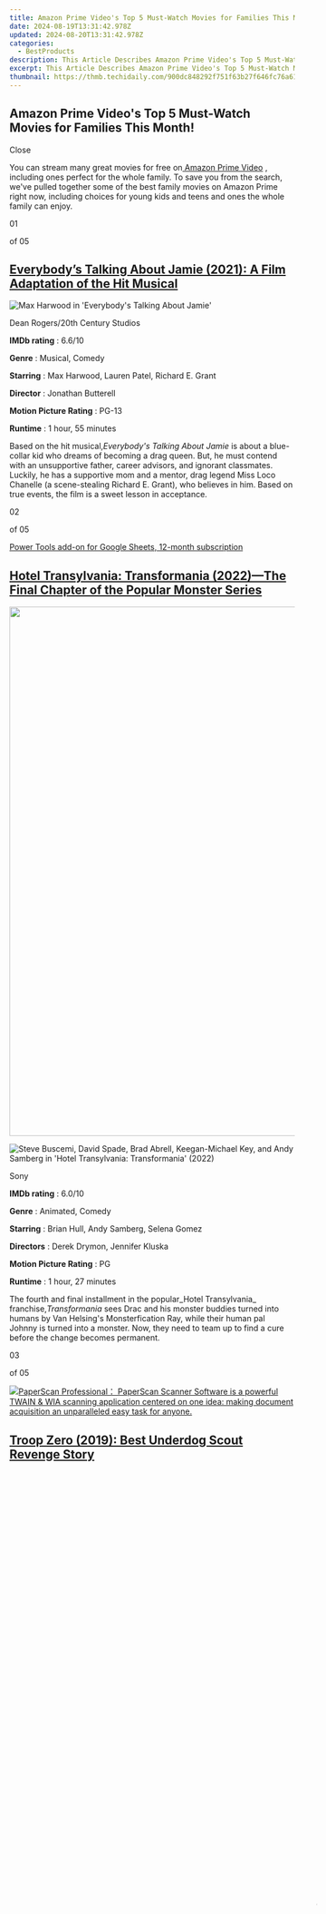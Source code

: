 ```yaml
---
title: Amazon Prime Video's Top 5 Must-Watch Movies for Families This Month!
date: 2024-08-19T13:31:42.978Z
updated: 2024-08-20T13:31:42.978Z
categories:
  - BestProducts
description: This Article Describes Amazon Prime Video's Top 5 Must-Watch Movies for Families This Month!
excerpt: This Article Describes Amazon Prime Video's Top 5 Must-Watch Movies for Families This Month!
thumbnail: https://thmb.techidaily.com/900dc848292f751f63b27f646fc76a619bc7384a4aedd9106177497020dbae72.jpg
---
```


## Amazon Prime Video's Top 5 Must-Watch Movies for Families This Month!

Close 

 You can stream many great movies for free on[ Amazon Prime Video](https://www.lifewire.com/amazon-prime-video-4176363) , including ones perfect for the whole family. To save you from the search, we've pulled together some of the best family movies on Amazon Prime right now, including choices for young kids and teens and ones the whole family can enjoy.

01

of 05

## [ Everybody’s Talking About Jamie (2021): A Film Adaptation of the Hit Musical](https://www.imdb.com/title/tt8635092/) 

![Max Harwood in 'Everybody's Talking About Jamie'](https://www.lifewire.com/thmb/UVGI6j5XHB9_3ZznOn30OozIrPs=/1500x0/filters:no_upscale():max_bytes(150000):strip_icc():format(webp)/EverybodysTalkingAboutJamie-a5bec4ac803244f1bfe3238b1bcdd3a1.jpg) 

Dean Rogers/20th Century Studios

**IMDb rating** : 6.6/10

**Genre** : Musical, Comedy

**Starring** : Max Harwood, Lauren Patel, Richard E. Grant

**Director** : Jonathan Butterell

**Motion Picture Rating** : PG-13

**Runtime** : 1 hour, 55 minutes

 Based on the hit musical,_Everybody's Talking About Jamie_ is about a blue-collar kid who dreams of becoming a drag queen. But, he must contend with an unsupportive father, career advisors, and ignorant classmates. Luckily, he has a supportive mom and a mentor, drag legend Miss Loco Chanelle (a scene-stealing Richard E. Grant), who believes in him. Based on true events, the film is a sweet lesson in acceptance.  

02

of 05

<!-- affiliate ads begin -->
<a href="https://secure.2checkout.com/order/checkout.php?PRODS=4721564&QTY=1&AFFILIATE=108875&CART=1">Power Tools add-on for Google Sheets, 12-month subscription</a>
<!-- affiliate ads end -->
## [ Hotel Transylvania: Transformania (2022)—The Final Chapter of the Popular Monster Series](https://www.imdb.com/title/tt9848626/) 

<!-- affiliate ads begin -->
<a href="https://ancheer.sjv.io/c/5597632/1657301/17326" target="_top" id="1657301"><img src="//a.impactradius-go.com/display-ad/17326-1657301" border="0" alt="" width="1920" height="933"/></a><img height="0" width="0" src="https://imp.pxf.io/i/5597632/1657301/17326" style="position:absolute;visibility:hidden;" border="0" />
<!-- affiliate ads end -->
![Steve Buscemi, David Spade, Brad Abrell, Keegan-Michael Key, and Andy Samberg in 'Hotel Transylvania: Transformania' (2022)](https://www.lifewire.com/thmb/-3_xZR6N78bvvMw9qMiOXJLZ1zs=/1500x0/filters:no_upscale():max_bytes(150000):strip_icc():format(webp)/HotelTransylvaniaTransformania-71f0792728254936864ad509c847c73c.jpg) 

Sony

**IMDb rating** : 6.0/10

**Genre** : Animated, Comedy

**Starring** : Brian Hull, Andy Samberg, Selena Gomez

**Directors** : Derek Drymon, Jennifer Kluska

**Motion Picture Rating** : PG

**Runtime** : 1 hour, 27 minutes

 The fourth and final installment in the popular_Hotel Transylvania_ franchise,_Transformania_ sees Drac and his monster buddies turned into humans by Van Helsing's Monsterfication Ray, while their human pal Johnny is turned into a monster. Now, they need to team up to find a cure before the change becomes permanent.  

03

of 05

<!-- affiliate ads begin -->
<a href="https://secure.2checkout.com/order/checkout.php?PRODS=37540879&QTY=1&AFFILIATE=108875&CART=1"><img src="https://paperscan.orpalis.com/img/content/You_prefer_to_use.png" border="0">PaperScan Professional： PaperScan Scanner Software is a powerful TWAIN & WIA scanning application centered on one idea: making document acquisition an unparalleled easy task for anyone.</a>
<!-- affiliate ads end -->
## [ Troop Zero (2019): Best Underdog Scout Revenge Story](https://www.imdb.com/title/tt2404465/?ref%5F=fn%5Fal%5Ftt%5F1) 

<!-- affiliate ads begin -->
<span id="1793213">
					<video width="1080" height="1620" style="cursor:pointer"
           poster="//a.impactradius-go.com/display-clicktoplayimage/1793213.jpeg"
           onclick="if(!this.playClicked){this.play();this.setAttribute('controls',true);this.playClicked=true;}">
	   <source src="//a.impactradius-go.com/display-ad/19135-1793213">
	   <img src="//a.impactradius-go.com/display-clicktoplayimage/1793213.jpeg" style="border: none; height: 100%; width: 100%; object-fit: contain">
	</video>
	<div style="width:1080px;text-align:center"><a href="javascript:window.open(decodeURIComponent('https%3A%2F%2Ftinyland.pxf.io%2Fc%2F5597632%2F1793213%2F19135'), '_blank');void(0);">Click here</a></div>
</span>
<img height="0" width="0" src="https://imp.pxf.io/i/5597632/1793213/19135" style="position:absolute;visibility:hidden;" border="0" />
<!-- affiliate ads end -->
![Jim Gaffigan and Mckenna Grace in Troop Zero](https://www.lifewire.com/thmb/bjSSZIau2F9XNHVjFrOrm8e5d04=/1500x0/filters:no_upscale():max_bytes(150000):strip_icc():format(webp)/troopzero-69dc503638b44cb096957dfc205a020e.jpg) 

 Amazon

**IMDb rating** : 6.9/10

**Genre** : Comedy, Drama, Family

**Starring** : Mckenna Grace, Viola Davis, Jim Gaffigan

**Directors** : Bert & Bertie

**Motion Picture Rating** : PG

**Runtime** : 1 hour, 34 minutes

 This Amazon Original movie tells the story of Christmas Flint (Mckenna Grace), a young girl growing up in rural 1970s Georgia. Shut out of the local Birdie Scout group, she rallies a group of fellow misfits to create their own troop and compete to have their voices transmitted into space by NASA.

 Though it deals with some heavy themes and emotions,_Troop Zero_ is a fun comedy with an uplifting message that the whole family can enjoy.

04

of 05

## [ Little Nemo: Adventures in Slumberland (1989)—A Fun Fantasy About Dreams and Reality](https://www.imdb.com/title/tt0104740/) 

<!-- affiliate ads begin -->
<a href="https://coinrule.sjv.io/c/5597632/1958374/18409" target="_top" id="1958374"><img src="//a.impactradius-go.com/display-ad/18409-1958374" border="0" alt="" width="300" height="300"/></a><img height="0" width="0" src="https://imp.pxf.io/i/5597632/1958374/18409" style="position:absolute;visibility:hidden;" border="0" />
<!-- affiliate ads end -->
![Little Nemo: Adventures in Slumberland (1989)](https://www.lifewire.com/thmb/pPBOftgybm9QdBBhr6gfcId2qGY=/1500x0/filters:no_upscale():max_bytes(150000):strip_icc():format(webp)/LittleNemo-e68269fc53f04f9db9acaa4b73b2694b.jpg) 

TMS Entertainment

**IMDb rating** : 7.1/10

**Genre** : Animated, Adventure

**Starring** : Gabriel Damon, Mickey Rooney, Rene Auberjonois

**Directors** : Masami Hata, William Hurtz

**Motion Picture Rating** : G

**Runtime** : 1 hour, 25 minutes

 This 1980s animated film is about a little boy who visits a magical place called Slumberland in his dreams. But there's another land called Nightmareland, and things get dangerous when the boy discovers it. Although it's a kid flick, some scenes can be dark for the youngest viewers.  

05

of 05

## [ On a Wing and a Prayer (2023): Best Faith-Based Action Thriller](https://www.imdb.com/title/tt13929998/) 

<!-- affiliate ads begin -->
<a href="https://ursime.pxf.io/c/5597632/2048963/16384" target="_top" id="2048963"><img src="//a.impactradius-go.com/display-ad/16384-2048963" border="0" alt="" width="1200" height="900"/></a><img height="0" width="0" src="https://imp.pxf.io/i/5597632/2048963/16384" style="position:absolute;visibility:hidden;" border="0" />
<!-- affiliate ads end -->
![Dennis Quaid in On a Wing and a Prayer](https://www.lifewire.com/thmb/-w4iBAzLpcII-DyhfbFxIWcyGmI=/1500x0/filters:no_upscale():max_bytes(150000):strip_icc():format(webp)/002_the-best-family-movies-on-amazon-prime-right-now-may-2023-5082933-094a091ad20244e6904e38d2492967f6.jpg) 

Amazon Prime Video

**IMDb rating** : 5.5/10

**Genre** : Drama

**Starring** : Dennis Quaid, Heather Graham, Jesse Metcalfe

**Directors** : Sean McNamara

**Motion Picture Rating** : PG

**Runtime** : 1 hour, 42 minutes

 While flying home from his brother's funeral, Dr. Doug White (Dennis Quaid) is cast into the role of an unlikely hero when the pilot has a heart attack, and he's forced to land the plane and save everyone onboard.  

 Based on a true story,_On a Wing and a Prayer_ is a family-friendly action thriller only available on Amazon Prime Video.

[ The Best Teen Movies on Netflix ](https://www.lifewire.com/best-teen-movies-on-netflix-5104880) 

Was this page helpful?

Thanks for letting us know!

 Get the Latest Tech News Delivered Every Day

[ Subscribe ](https://www.lifewire.com/#) 

Tell us why!

 Other  Not enough details  Hard to understand 

 Submit 

<ins class="adsbygoogle"
     style="display:block"
     data-ad-format="autorelaxed"
     data-ad-client="ca-pub-7571918770474297"
     data-ad-slot="1223367746"></ins>



<ins class="adsbygoogle"
     style="display:block"
     data-ad-client="ca-pub-7571918770474297"
     data-ad-slot="8358498916"
     data-ad-format="auto"
     data-full-width-responsive="true"></ins>

<span class="atpl-alsoreadstyle">Also read:</span>
<div><ul>
<li><a href="https://twitter-videos.techidaily.com/new-2024-approved-laughing-up-high-reddit-and-twitters-top-twenty/"><u>[New] 2024 Approved  Laughing Up High  Reddit and Twitter's Top Twenty</u></a></li>
<li><a href="https://article-files.techidaily.com/new-comical-creation-quick-tips-for-meme-mastery-for-2024/"><u>[New] Comical Creation  Quick Tips for Meme Mastery for 2024</u></a></li>
<li><a href="https://eaxpv-info.techidaily.com/new-flawless-offline-viewing-your-guide-to-mobile-video-downloads-for-idevices-for-2024/"><u>[New] Flawless Offline Viewing  Your Guide to Mobile Video Downloads for iDevices for 2024</u></a></li>
<li><a href="https://facebook-video-share.techidaily.com/updated-do-youtubers-get-paid-monthly-in-2024/"><u>[Updated] Do YouTubers Get Paid Monthly, In 2024</u></a></li>
<li><a href="https://youtube-webster.techidaily.com/ed-quick-guide-iphones-video-loop-functionality-for-2024/"><u>[Updated] Quick Guide  IPhone's Video Loop Functionality for 2024</u></a></li>
<li><a href="https://fox-glue.techidaily.com/2024-approved-top-5-samsung-gear-vr-games/"><u>2024 Approved  Top 5 Samsung Gear VR Games</u></a></li>
<li><a href="https://tech-recovery.techidaily.com/a-comprehvew-of-methods-to-monitor-your-internet-bandwidth-consumption/"><u>A Comprehvew of Methods to Monitor Your Internet Bandwidth Consumption</u></a></li>
<li><a href="https://tech-recovery.techidaily.com/a-list-of-free-and-public-dns-servers/"><u>A List of Free and Public DNS Servers</u></a></li>
<li><a href="https://fox-boxes.techidaily.com/auditory-mastery-selecting-background-music-for-vids-for-2024/"><u>Auditory Mastery  Selecting Background Music for Vids for 2024</u></a></li>
<li><a href="https://buynow-marvelous.techidaily.com/comprehensive-testing-of-the-samsung-galaxy-note20-ultra-with-5g-capability/"><u>Comprehensive Testing of the Samsung Galaxy Note20 Ultra with 5G Capability</u></a></li>
<li><a href="https://instagram-video-files.techidaily.com/cutting-edge-ways-to-tailor-your-igtv-content-size-for-2024/"><u>Cutting-Edge Ways to Tailor Your IGTV Content Size for 2024</u></a></li>
<li><a href="https://tech-recovery.techidaily.com/detecting-imposter-network-requests-online-how-to-avoid-adding-fake-connections/"><u>Detecting Imposter Network Requests Online: How to Avoid Adding Fake Connections</u></a></li>
<li><a href="https://tech-recovery.techidaily.com/disabling-closed-captions-in-amazon-prime-streaming/"><u>Disabling Closed Captions in Amazon Prime Streaming</u></a></li>
<li><a href="https://tech-recovery.techidaily.com/getting-started-with-meta-quest-mic-essential-tips-and-tricks/"><u>Getting Started with Meta Quest Mic: Essential Tips & Tricks</u></a></li>
<li><a href="https://tech-recovery.techidaily.com/green-wheels-the-real-sustainability-score-for-evs-explored/"><u>Green Wheels: The Real Sustainability Score for EVs Explored</u></a></li>
<li><a href="https://screen-mirror.techidaily.com/how-to-mirror-pc-screen-to-samsung-galaxy-z-fold-5-phones-drfone-by-drfone-android/"><u>How to Mirror PC Screen to Samsung Galaxy Z Fold 5 Phones? | Dr.fone</u></a></li>
<li><a href="https://techidaily.com/how-to-transfer-data-from-apple-iphone-7-to-other-iphone-12-pro-max-devices-drfone-by-drfone-transfer-data-from-ios-transfer-data-from-ios/"><u>How To Transfer Data From Apple iPhone 7 To Other iPhone 12 Pro Max devices? | Dr.fone</u></a></li>
<li><a href="https://extra-lessons.techidaily.com/in-2024-a-filmmakers-companion-for-advanced-lut-expertise/"><u>In 2024, A Filmmaker's Companion for Advanced LUT Expertise</u></a></li>
<li><a href="https://android-location-track.techidaily.com/in-2024-how-to-detect-and-remove-spyware-on-samsung-galaxy-s23-tactical-edition-drfone-by-drfone-virtual-android/"><u>In 2024, How to Detect and Remove Spyware on Samsung Galaxy S23 Tactical Edition? | Dr.fone</u></a></li>
<li><a href="https://activate-lock.techidaily.com/in-2024-how-to-unlock-apple-id-activation-lock-on-apple-iphone-14-by-drfone-ios/"><u>In 2024, How to Unlock Apple ID Activation Lock On Apple iPhone 14?</u></a></li>
<li><a href="https://android-pokemon-go.techidaily.com/in-2024-top-15-augmented-reality-games-like-pokemon-go-to-play-on-oneplus-11r-drfone-by-drfone-virtual-android/"><u>In 2024, Top 15 Augmented Reality Games Like Pokémon GO To Play On OnePlus 11R | Dr.fone</u></a></li>
<li><a href="https://android-location-track.techidaily.com/in-2024-ways-to-stop-parent-tracking-your-nokia-105-classic-drfone-by-drfone-virtual-android/"><u>In 2024, Ways to stop parent tracking your Nokia 105 Classic | Dr.fone</u></a></li>
<li><a href="https://tech-recovery.techidaily.com/latest-updates-on-playstation-5-slim-unveiling-the-cost-and-launch-timeline/"><u>Latest Updates on PlayStation 5 Slim – Unveiling the Cost & Launch Timeline</u></a></li>
<li><a href="https://tech-recovery.techidaily.com/mastering-mobile-photography-advanced-iphoneipad-lens-and-settings-adjustments/"><u>Mastering Mobile Photography: Advanced iPhone/iPad Lens and Settings Adjustments</u></a></li>
<li><a href="https://ai-vdieo-software.techidaily.com/mastering-mp4-video-editing-a-step-by-step-guide-for-mac-and-windows-users-for-2024/"><u>Mastering MP4 Video Editing A Step-by-Step Guide for Mac and Windows Users for 2024</u></a></li>
<li><a href="https://tech-recovery.techidaily.com/most-captivating-disneyplus-movie-selections-currently-streaming/"><u>Most Captivating Disney+ Movie Selections Currently Streaming</u></a></li>
<li><a href="https://tech-recovery.techidaily.com/oculus-quest-2-gaming-essentials-how-to-buy-and-enjoy-games-with-ease/"><u>Oculus Quest 2 Gaming Essentials: How to Buy and Enjoy Games with Ease</u></a></li>
<li><a href="https://tech-recovery.techidaily.com/organize-your-digital-life-how-to-clean-up-icloud-photos-without-losing-your-phones-collection/"><u>Organize Your Digital Life: How to Clean Up iCloud Photos Without Losing Your Phone's Collection</u></a></li>
<li><a href="https://tech-recovery.techidaily.com/protect-your-privacy-disable-caller-id-display-for-android-users/"><u>Protect Your Privacy: Disable Caller ID Display for Android Users</u></a></li>
<li><a href="https://tech-recovery.techidaily.com/revamp-your-display-a-comprehensive-guide-to-alter-fonts-in-windows-11/"><u>Revamp Your Display: A Comprehensive Guide to Alter Fonts in Windows 11</u></a></li>
<li><a href="https://tech-recovery.techidaily.com/safeguarding-your-circle-methods-for-discerning-genuine-from-counterfeit-social-invites/"><u>Safeguarding Your Circle: Methods for Discerning Genuine From Counterfeit Social Invites</u></a></li>
<li><a href="https://tech-recovery.techidaily.com/sneak-peek-at-the-samsung-galaxy-ring-pricing-strategies-expected-arrival-and-technical-specifications/"><u>Sneak Peek at the Samsung Galaxy Ring: Pricing Strategies, Expected Arrival & Technical Specifications</u></a></li>
<li><a href="https://extra-tips.techidaily.com/softening-sonic-surge-gradual-volume-reduction-tutorial/"><u>Softening Sonic Surge  Gradual Volume Reduction Tutorial</u></a></li>
<li><a href="https://tech-recovery.techidaily.com/speculations-surrounding-the-apple-ring-insights-on-expected-value-coming-soon-timeline-and-key-features/"><u>Speculations Surrounding the Apple Ring: Insights on Expected Value, Coming Soon Timeline & Key Features</u></a></li>
<li><a href="https://tech-recovery.techidaily.com/step-by-step-guide-to-restoring-functionality-in-a-malfunctioning-samsung-soundbar/"><u>Step-by-Step Guide to Restoring Functionality in a Malfunctioning Samsung Soundbar</u></a></li>
<li><a href="https://tech-recovery.techidaily.com/step-by-step-tutorial-engaging-effectively-in-a-twitter-conversation/"><u>Step-by-Step Tutorial: Engaging Effectively in a Twitter Conversation</u></a></li>
<li><a href="https://tech-recovery.techidaily.com/the-complete-walkthrough-on-reactivating-your-iphone-15/"><u>The Complete Walkthrough on Reactivating Your iPhone 15</u></a></li>
<li><a href="https://tech-recovery.techidaily.com/the-showdown-between-ios-app-store-and-google-play-store-insights-and-analysis/"><u>The Showdown Between IOS App Store and Google Play Store: Insights & Analysis</u></a></li>
<li><a href="https://some-guidance.techidaily.com/the-ultimate-guide-to-large-scale-tiktok-content-acquisition-for-2024/"><u>The Ultimate Guide to Large-Scale TikTok Content Acquisition for 2024</u></a></li>
<li><a href="https://tiktok-clips.techidaily.com/tiktok-legalities-ensuring-video-compliance-pre-upload/"><u>TikTok Legalities  Ensuring Video Compliance Pre-Upload</u></a></li>
<li><a href="https://tech-recovery.techidaily.com/ultimate-guide-mastering-the-art-of-using-slack-reminders/"><u>Ultimate Guide: Mastering the Art of Using Slack Reminders</u></a></li>
<li><a href="https://tech-recovery.techidaily.com/ultimate-guide-resolving-the-ntldr-is-missing-blue-screen-and-preventive-measures/"><u>Ultimate Guide: Resolving the 'NTLDR Is Missing' Blue Screen & Preventive Measures</u></a></li>
<li><a href="https://tech-recovery.techidaily.com/ultimate-guide-the-most-efficient-cable-modem-plus-router-duos-for-this-year/"><u>Ultimate Guide: The Most Efficient Cable Modem + Router Duos for This Year</u></a></li>
<li><a href="https://facebook.techidaily.com/unlock-advanced-account-protection-with-fb-mtgc/"><u>Unlock Advanced Account Protection with FB MTGC</u></a></li>
<li><a href="https://tech-recovery.techidaily.com/unlock-the-potential-of-macos-15-sequoia-official-release-schedule-and-latest-updates-unveiled/"><u>Unlock the Potential of MacOS 15 Sequoia – Official Release Schedule & Latest Updates Unveiled</u></a></li>
<li><a href="https://video-content-creator.techidaily.com/updated-rotate-resize-and-refine-top-10-online-video-editors/"><u>Updated Rotate, Resize, and Refine Top 10 Online Video Editors</u></a></li>
<li><a href="https://tech-recovery.techidaily.com/viewing-tips-access-and-enjoy-roku-channels-on-alternative-devices/"><u>Viewing Tips: Access and Enjoy Roku Channels on Alternative Devices</u></a></li>
<li><a href="https://tech-recovery.techidaily.com/where-to-find-the-ideal-phone-deals-expert-recommendations/"><u>Where to Find the Ideal Phone Deals: Expert Recommendations</u></a></li>
<li><a href="https://data-recovery.techidaily.com/windows-data-detective-restore-operations/"><u>Windows Data Detective - Restore Operations</u></a></li>
</ul></div>
